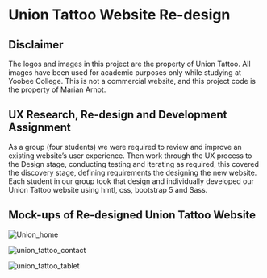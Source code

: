 # Union Tattoo Website Re-design

## Disclaimer
The logos and images in this project are the property of Union Tattoo. All images have been used for academic purposes only while studying at Yoobee College. This is not a commercial website, and this project code is the property of Marian Arnot.

## UX Research, Re-design and Development Assignment
As a group (four students) we were required to review and improve an existing website’s user experience.  Then work through the UX process to the Design stage, conducting testing and iterating as required, this covered the discovery stage, defining requirements the designing the new website.  
Each student in our group took that design and individually developed our Union Tattoo website using hmtl, css, bootstrap 5 and Sass.

## Mock-ups of Re-designed Union Tattoo Website
![Union_home](https://user-images.githubusercontent.com/115663122/216268314-adcb2239-b924-4dc2-95aa-9b3451be59b8.png)

![union_tattoo_contact](https://user-images.githubusercontent.com/115663122/216268409-89c733bb-d617-4c14-82ed-b6d547b7f5e8.png)

![union_tattoo_tablet](https://user-images.githubusercontent.com/115663122/216268464-23d65d34-d30f-4e9d-842c-e8bb741ccc42.png)






